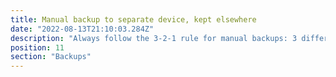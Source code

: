 ```yaml
---
title: Manual backup to separate device, kept elsewhere
date: "2022-08-13T21:10:03.284Z"
description: "Always follow the 3-2-1 rule for manual backups: 3 different copies of data, 2 on-side on different media, and 1 copy kept off-site. The final step is vital, you want data outside of your organisation to allow you to revert to backups in case of an physical incident on-site. Consider using automatic cloud backups for an easier alternative."
position: 11
section: "Backups"
---
```


